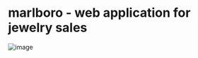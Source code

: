# marlboro - web application for jewelry sales
![image](https://github.com/Tw1chee2k/marlboro/assets/117592041/750a91c3-5d0f-48e7-ac2e-4cd45ed6060e)

